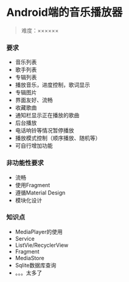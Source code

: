 # Android端的音乐播放器

> 难度：××××××

### 要求

* 音乐列表
* 歌手列表
* 专辑列表
* 播放音乐，进度控制，歌词显示
* 专辑图片
* 界面友好、流畅
* 收藏歌曲
* 通知栏显示正在播放的歌曲
* 后台播放
* 电话响铃等情况暂停播放
* 播放模式控制（顺序播放、随机等）
* 可自行增加功能

### 非功能性要求

* 流畅
* 使用Fragment
* 遵循Material Design
* 模块化设计

### 知识点

* MediaPlayer的使用
* Service
* ListVie/RecyclerView
* Fragment
* MediaStore
* Sqlite数据库查询
* 。。。太多了